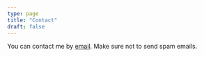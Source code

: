 ```yaml
---
type: page
title: "Contact"
draft: false
---
```


You can contact me by [email](mailto:officialrajdeepsingh@gmail.com). Make sure not to send spam emails.
